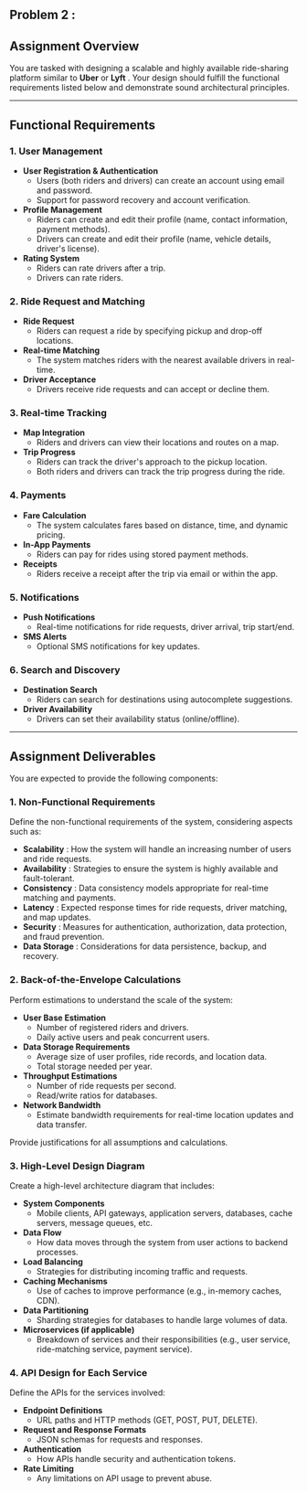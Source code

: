 ## Problem 2 :

## Assignment Overview

You are tasked with designing a scalable and highly available ride-sharing platform similar to **Uber** or  **Lyft** . Your design should fulfill the functional requirements listed below and demonstrate sound architectural principles.

---

## Functional Requirements

### 1. User Management

* **User Registration & Authentication**
  * Users (both riders and drivers) can create an account using email and password.
  * Support for password recovery and account verification.
* **Profile Management**
  * Riders can create and edit their profile (name, contact information, payment methods).
  * Drivers can create and edit their profile (name, vehicle details, driver's license).
* **Rating System**
  * Riders can rate drivers after a trip.
  * Drivers can rate riders.

### 2. Ride Request and Matching

* **Ride Request**
  * Riders can request a ride by specifying pickup and drop-off locations.
* **Real-time Matching**
  * The system matches riders with the nearest available drivers in real-time.
* **Driver Acceptance**
  * Drivers receive ride requests and can accept or decline them.

### 3. Real-time Tracking

* **Map Integration**
  * Riders and drivers can view their locations and routes on a map.
* **Trip Progress**
  * Riders can track the driver's approach to the pickup location.
  * Both riders and drivers can track the trip progress during the ride.

### 4. Payments

* **Fare Calculation**
  * The system calculates fares based on distance, time, and dynamic pricing.
* **In-App Payments**
  * Riders can pay for rides using stored payment methods.
* **Receipts**
  * Riders receive a receipt after the trip via email or within the app.

### 5. Notifications

* **Push Notifications**
  * Real-time notifications for ride requests, driver arrival, trip start/end.
* **SMS Alerts**
  * Optional SMS notifications for key updates.

### 6. Search and Discovery

* **Destination Search**
  * Riders can search for destinations using autocomplete suggestions.
* **Driver Availability**
  * Drivers can set their availability status (online/offline).

---

## Assignment Deliverables

You are expected to provide the following components:

### 1. Non-Functional Requirements

Define the non-functional requirements of the system, considering aspects such as:

* **Scalability** : How the system will handle an increasing number of users and ride requests.
* **Availability** : Strategies to ensure the system is highly available and fault-tolerant.
* **Consistency** : Data consistency models appropriate for real-time matching and payments.
* **Latency** : Expected response times for ride requests, driver matching, and map updates.
* **Security** : Measures for authentication, authorization, data protection, and fraud prevention.
* **Data Storage** : Considerations for data persistence, backup, and recovery.

### 2. Back-of-the-Envelope Calculations

Perform estimations to understand the scale of the system:

* **User Base Estimation**
  * Number of registered riders and drivers.
  * Daily active users and peak concurrent users.
* **Data Storage Requirements**
  * Average size of user profiles, ride records, and location data.
  * Total storage needed per year.
* **Throughput Estimations**
  * Number of ride requests per second.
  * Read/write ratios for databases.
* **Network Bandwidth**
  * Estimate bandwidth requirements for real-time location updates and data transfer.

Provide justifications for all assumptions and calculations.

### 3. High-Level Design Diagram

Create a high-level architecture diagram that includes:

* **System Components**
  * Mobile clients, API gateways, application servers, databases, cache servers, message queues, etc.
* **Data Flow**
  * How data moves through the system from user actions to backend processes.
* **Load Balancing**
  * Strategies for distributing incoming traffic and requests.
* **Caching Mechanisms**
  * Use of caches to improve performance (e.g., in-memory caches, CDN).
* **Data Partitioning**
  * Sharding strategies for databases to handle large volumes of data.
* **Microservices (if applicable)**
  * Breakdown of services and their responsibilities (e.g., user service, ride-matching service, payment service).

### 4. API Design for Each Service

Define the APIs for the services involved:

* **Endpoint Definitions**
  * URL paths and HTTP methods (GET, POST, PUT, DELETE).
* **Request and Response Formats**
  * JSON schemas for requests and responses.
* **Authentication**
  * How APIs handle security and authentication tokens.
* **Rate Limiting**
  * Any limitations on API usage to prevent abuse.
